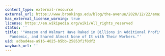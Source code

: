 ```yaml
---
content_type: external-resource
external_url: https://www.brookings.edu/blog/the-avenue/2020/12/22/amazon-and-walmart-have-raked-in-billions-in-additional-profits-during-the-pandemic-and-shared-almost-none-of-it-with-their-workers/
has_external_license_warning: true
license: https://en.wikipedia.org/wiki/All_rights_reserved
status: ''
title: '"Amazon and Walmart Have Raked in Billions in Additional Profits during the
  Pandemic, and Shared Almost None of It with Their Workers."'
uid: adbad4ae-a916-4025-b5bb-25853f1f0df2
wayback_url: ''
---
```

